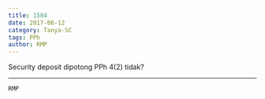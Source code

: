 ```yaml
---
title: 1584
date: 2017-06-12
category: Tanya-SC
tags: PPh
author: RMP
---
```


Security deposit dipotong PPh 4(2) tidak?

---



`RMP`
